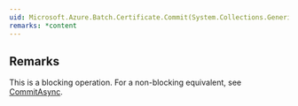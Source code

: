 ```yaml
---  
uid: Microsoft.Azure.Batch.Certificate.Commit(System.Collections.Generic.IEnumerable{Microsoft.Azure.Batch.BatchClientBehavior})  
remarks: *content  
---  
```

  
## Remarks  
 This is a blocking operation. For a non-blocking equivalent, see [CommitAsync](assetId:///M:Microsoft.Azure.Batch.Certificate.CommitAsync(System.Collections.Generic.IEnumerable{Microsoft.Azure.Batch.BatchClientBehavior},System.Threading.CancellationToken)?qualifyHint=False&autoUpgrade=True).